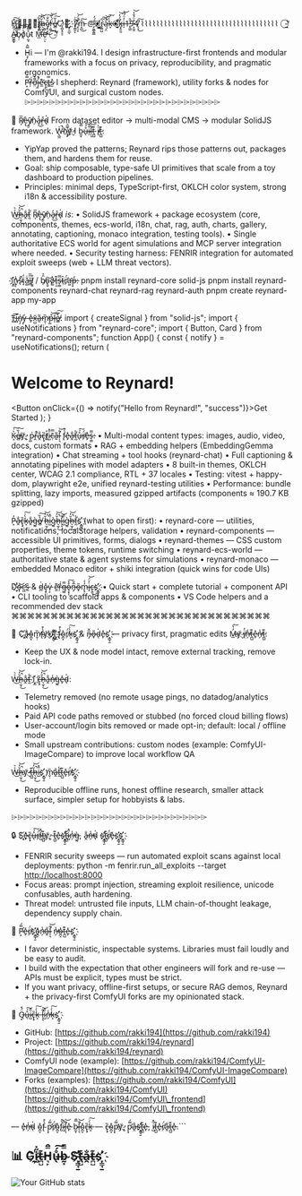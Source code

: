 H҉̷̡͇̮̩͔̀̄͠ͅ⎔̴̡͔̦͇͇̋͌t̷̸̲̟̻̽͂͠ͅh̷̶̖̫͎̆̓̚͜͝ȩ̸̢̜̮͋̐͜͠ŗ̵͖̈́̀̎͜͝e̸̷̻̔̏͠⎔̷̧͍̟͇͇̓👋҈̃͏͏̷̛͎̦̱̲ͅ, Į̸̛̳̯̑͗ͅ'̴̟͉̟͋̈́̚͝m̵̞̪̎͜͠ @̷̡̛̮͇̭̳̈́̓⦿̸̡̻̺͈̳̓r̴̡̻̺̀͆͠ą̵͕̤̓̏̚͝k̵̝̀͗͠⦿̵̡̭̯̱̑́̓͝k̶̡̭̯̱̑́̓͝i̶̠̒̈́͆͝1̵̢̲̼̍͘̚9̵͓̰̱̐̈́̌̔͝4̸̗̞̎͜͠
⌇⌇⌇⌇⌇⌇⌇⌇⌇⌇⌇⌇⌇⌇⌇⌇⌇⌇⌇⌇⌇⌇⌇⌇⌇⌇⌇⌇⌇⌇⌇⌇⌇⌇⌇⌇
◯̴̛̖̠̖͖͑̓  Á̵̻̱͇̟̋̓b̷̘̣̀͒̚͝o̸̖̾̓͠͝ů̴̹̰̘͌̓t  M̶̲̓̔͠è̷̛̜̤͌ͅ  ◯̵̛̍̋̕
* H̴͉̙̿̂i — I'm @rakki194. I design infrastructure-first frontends and modular frameworks with a focus on privacy, reproducibility, and pragmatic ergonomics.
* P̷̛͙̿́r̶̦̽͗ơ̴̤͌̽j̴̫̾̚e̵̛̼͊c̶̨͍͜t̶̳̿s̷̮̽ I shepherd: Reynard (framework), utility forks & nodes for ComfyUI, and surgical custom nodes.
⌲⌲⌲⌲⌲⌲⌲⌲⌲⌲⌲⌲⌲⌲⌲⌲⌲⌲⌲⌲⌲⌲⌲⌲⌲⌲⌲⌲⌲⌲⌲⌲

🦊  R̸͎̅ẹ̵̢̀ỹ̸̰̠ǹ̴̜a̴̘̓͜r̶̞̊d̴̖̍ 
From dataset editor → multi-modal CMS → modular SolidJS framework.
W̵̢̲̼̍͘̚h҉̷͉̙̿̂y̸̬̓҉ I b̴̰͓̿̄ů̶̖́͠i̴̠̐̍l̵̛̩͉̐͝t̶̪̺͊ i̸̖̓t̶̪̺͊:
- YipYap proved the patterns; Reynard rips those patterns out, packages them, and hardens them for reuse.
- Goal: ship composable, type-safe UI primitives that scale from a toy dashboard to production pipelines.
- Principles: minimal deps, TypeScript-first, OKLCH color system, strong i18n & accessibility posture.

W̶͐͛͜h̷̶̖̫͎̆̓̚͜͝a̶̭̐t̵̰̾̕ R̸͎̅ẹ̵̢̀ỹ̸̰̠ǹ̴̜a̴̘̓͜r̶̞̊d̴̖̍ *is*:
  • SolidJS framework + package ecosystem (core, components, themes, ecs-world, i18n, chat, rag, auth, charts, gallery, annotating, captioning, monaco integration, testing tools).
  • Single authoritative ECS world for agent simulations and MCP server integration where needed.
  • Security testing harness: FENRIR integration for automated exploit sweeps (web + LLM threat vectors).

I҉̬̲̍n̷̮͎̾s̴̖̽̚ẗ̴̝́ă̵͚̇l̶̻̅̅l̸̮͍̊ / b̸̩̑̉o̴̢̬͝o̸͚̔t̶̹̯͊s̶̹̳̿t̴̜̑r̸̹̈́a̶̛͖p̶̝̓:
  pnpm install reynard-core solid-js
  pnpm install reynard-components reynard-chat reynard-rag reynard-auth
  pnpm create reynard-app my-app

T̵̻͠i̶̻̅n̸̖̗̍y̶͎͗ e̵̙̽x̵̤̺̄a̶̱͂m̴̬̣̏̕p̶̺͒͝l̷̩͝e̸̷̻̔̏͠:
  import { createSignal } from "solid-js";
  import { useNotifications } from "reynard-core";
  import { Button, Card } from "reynard-components";
  function App() {
    const { notify } = useNotifications();
    return (
      <Card padding="lg">
        <h1>Welcome to Reynard!</h1>
        <Button onClick={() => notify("Hello from Reynard!", "success")}>Get Started</Button>
      </Card>
    );
  }

K̵̝̀͗͠e̸̷̻̔̏͠y̸̬̓҉, p̴̺͗r̵̭̐̚a̶̭̐c̶̢̟̏t̸̪̓i̷̺̋̽c̶̣̄̿a̶̱͂l̵̛̩͉̐͝ f̴̢̀͒e̵̙̽a̶̭̐t̵̰̾̕ů̶̖́͠r̸̹̈́e̵̙̽s̶̹̳̿:
  • Multi-modal content types: images, audio, video, docs, custom formats
  • RAG + embedding helpers (EmbeddingGemma integration)
  • Chat streaming + tool hooks (reynard-chat)
  • Full captioning & annotating pipelines with model adapters
  • 8 built-in themes, OKLCH center, WCAG 2.1 compliance, RTL + 37 locales
  • Testing: vitest + happy-dom, playwright e2e, unified reynard-testing utilities
  • Performance: bundle splitting, lazy imports, measured gzipped artifacts (components ≈ 190.7 KB gzipped)

P̶̝̓a̶̭̐c̶̢̟̏k̵̝̀͗͠a̶̭̐g̵̰̀e̸̷̻̔̏͠ h̷̶̖̫͎̆̓̚͜͝i̷̺̋̽g̵̰̀h̷̶̖̫͎̆̓̚͜͝l̵̛̩͉̐͝i̷̺̋̽g̵̰̀h̷̶̖̫͎̆̓̚͜͝t̵̰̾̕s҉̛̞̳̘̱ (what to open first):
  • reynard-core — utilities, notifications, localStorage helpers, validation
  • reynard-components — accessible UI primitives, forms, dialogs
  • reynard-themes — CSS custom properties, theme tokens, runtime switching
  • reynard-ecs-world — authoritative state & agent systems for simulations
  • reynard-monaco — embedded Monaco editor + shiki integration (quick wins for code UIs)

D҉̮̾o̶͔͝c̶̛͖s̵̲̑ & d̵̲͑ȩ̷̟̽v̵̜̙͑ e̵̛̼͊r̶̦̽͗g̶̳̿o̶̧͙̊̽͠ͅn̶̡̅̌o̶̟̎m̵̢̠̒̓i̷̡̓̈́͝c̶̨͍͜s҉̛̞̳̘̱:
  • Quick start + complete tutorial + component API
  • CLI tooling to scaffold apps & components
  • VS Code helpers and a recommended dev stack
⌘⌘⌘⌘⌘⌘⌘⌘⌘⌘⌘⌘⌘⌘⌘⌘⌘⌘⌘⌘⌘⌘⌘⌘⌘⌘⌘⌘⌘⌘⌘⌘⌘

🐺  C҉̥a̶̭̐o̴̪̝̽m̴̬̣̏̕f̴̢̀͒y̸̬̓҉U҉̴̝̳̠̓̃I҉̬̲̍ f̴̢̀͒o̴̪̝̽r̸̹̈́k̵̝̀͗͠s҉̛̞̳̘̱ & n̶̡̅̌o̶̟̎d̴̖̍e̵̙̽s҉̛̞̳̘̱ — privacy first, pragmatic edits
M̶̲̓̔͠y̸̬̓҉ i̸̖̓n̶̗̾̕t̶̪̺͊e̵̙̽n̶̗̾̕t̶̪̺͊:
- Keep the UX & node model intact, remove external tracking, remove lock-in.

W̶͐͛͜h̷̶̖̫͎̆̓̚͜͝a̶̭̐t̵̰̾̕ I҉̬̲̍ c̶̢̟̏h̷̶̖̫͎̆̓̚͜͝a̶̭̐n̶̗̾̕g̵̰̀e̵̙̽d̴̖̍:
- Telemetry removed (no remote usage pings, no datadog/analytics hooks)
- Paid API code paths removed or stubbed (no forced cloud billing flows)
- User-account/login bits removed or made opt-in; default: local / offline mode
- Small upstream contributions: custom nodes (example: ComfyUI-ImageCompare) to improve local workflow QA

W̶͐͛͜h̷̶̖̫͎̆̓̚͜͝y̸̬̓҉ t̶̪̺͊h̷̶̖̫͎̆̓̚͜͝i̷̺̋̽s҉̛̞̳̘̱ m̴̬̣̏̕a̶̭̐t̵̰̾̕t̶̪̺͊e̵̙̽r̸̹̈́s҉̛̞̳̘̱:
- Reproducible offline runs, honest offline research, smaller attack surface, simpler setup for hobbyists & labs.

⌲⌲⌲⌲⌲⌲⌲⌲⌲⌲⌲⌲⌲⌲⌲⌲⌲⌲⌲⌲⌲⌲⌲⌲⌲⌲⌲⌲⌲⌲⌲⌲

🔒 S҉̥e̵̙̽c̶̢̟̏ů̶̖́͠r̸̹̈́i̷̺̋̽t̶̪̺͊y̸̬̓҉, t̶̪̺͊e̵̙̽s҉̛̞̳̘̱t̶̪̺͊i̷̺̋̽n̶̗̾̕g̵̰̀, a̶̭̐n̶̗̾̕d̴̖̍ s҉̛̞̳̘̱t̶̪̺͊r̸̹̈́e̵̙̽s҉̛̞̳̘̱s҉̛̞̳̘̱
- FENRIR security sweeps — run automated exploit scans against local deployments:
python -m fenrir.run\_all\_exploits --target [http://localhost:8000](http://localhost:8000)
- Focus areas: prompt injection, streaming exploit resilience, unicode confusables, auth hardening.
- Threat model: untrusted file inputs, LLM chain-of-thought leakage, dependency supply chain.

🧭 P̷̛͙̿́e̵̙̽r̸̹̈́s҉̛̞̳̘̱o̴̪̝̽n̶̗̾̕a̶̭̐l̵̛̩͉̐͝ n̶̗̾̕o̴̪̝̽t̶̪̺͊e̵̙̽s҉̛̞̳̘̱
- I favor deterministic, inspectable systems. Libraries must fail loudly and be easy to audit.
- I build with the expectation that other engineers will fork and re-use — APIs must be explicit, types must be strict.
- If you want privacy, offline-first setups, or secure RAG demos, Reynard + the privacy-first ComfyUI forks are my opinionated stack.

🔗 Q̶̟̈́̽ů̶̖́͠i̷̺̋̽c̶̢̟̏k̵̝̀͗͠ l̵̛̩͉̐͝i̷̺̋̽n̶̗̾̕k̵̝̀͗͠s҉̛̞̳̘̱
- GitHub: [https://github.com/rakki194](https://github.com/rakki194)
- Project: [https://github.com/rakki194/reynard](https://github.com/rakki194/reynard)
- ComfyUI node (example): [https://github.com/rakki194/ComfyUI-ImageCompare](https://github.com/rakki194/ComfyUI-ImageCompare)
- Forks (examples): [https://github.com/rakki194/ComfyUI](https://github.com/rakki194/ComfyUI)
[https://github.com/rakki194/ComfyUI\_frontend](https://github.com/rakki194/ComfyUI\_frontend)

— e̵̙̽n̶̗̾̕d̴̖̍ o̴̪̝̽f̴̢̀͒ p̷̛͙̿́r̸̹̈́o̴̪̝̽f̴̢̀͒i̷̺̋̽l̵̛̩͉̐͝e̵̙̽ b̴̰͓̿̄l̵̛̩͉̐͝o̴̪̝̽c̶̢̟̏k̵̝̀͗͠ — c̶̢̟̏o̴̪̝̽p̷̛͙̿́y̸̬̓҉, p̷̛͙̿́a̶̭̐s҉̛̞̳̘̱t̶̪̺͊e̵̙̽, i̷̺̋̽t̶̪̺͊e̵̙̽r̸̹̈́a̶̭̐t̶̪̺͊e̵̙̽.\`\`\`

## 📊 G҉̰̀i̷̺̋̽t̶̪̺͊H̴͉̙̿̂ů̶̖́͠b̴̰͓̿̄ S҉̛̞̳̘̱t̶̪̺͊a̶̭̐t̶̪̺͊s҉̛̞̳̘̱
![Your GitHub stats](https://github-readme-stats.vercel.app/api?username=rakki194&show_icons=true)
